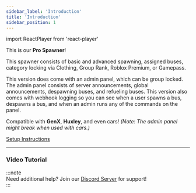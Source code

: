 ```yaml
---
sidebar_label: 'Introduction'
title: 'Introduction'
sidebar_position: 1
---
```

import ReactPlayer from 'react-player'

This is our **Pro Spawner**!  

This spawner consists of basic and advanced spawning, assigned buses, category locking via Clothing, Group Rank, Roblox Premium, or Gamepass.

This version does come with an admin panel, which can be group locked. The admin panel consists of server announcements, global announcements, despawning buses, and refueling buses. This version also comes with webhook logging so you can see when a user spawns a bus, despawns a bus, and when an admin runs any of the commands on the panel.

Compatible with **GenX**, **Huxley**, and even cars! *(Note: The admin panel might break when used with cars.)*

[Setup Instructions](setup)

---

### Video Tutorial  
<ReactPlayer url="https://www.youtube.com/watch?v=o0h3hEK1wXc" controls width="100%" height="360px" />

:::note  
Need additional help? Join our [Discord Server](https://discord.gg/5k85S4KWSR) for support!  
:::
